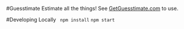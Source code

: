 #Guesstimate
Estimate all the things!
See [GetGuesstimate.com](http://www.getguesstimate.com/) to use.

#Developing Locally
`` npm install``
`` npm start ``

